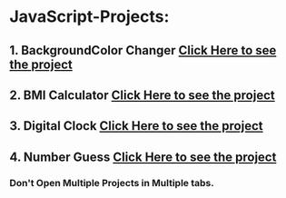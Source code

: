 # JavaScript-Projects:

## 1. BackgroundColor Changer [Click Here to see the project](http://127.0.0.1:3000/BackgroundColorChanger/index.html)

## 2. BMI Calculator [Click Here to see the project](http://127.0.0.1:3000/BMI_Calculator/index.html)

## 3. Digital Clock [Click Here to see the project](http://127.0.0.1:3000/DigitalClock/index.html)

## 4. Number Guess [Click Here to see the project](http://127.0.0.1:3000/NumberGuess/index.html)

### **Don't Open Multiple Projects in Multiple tabs**.
